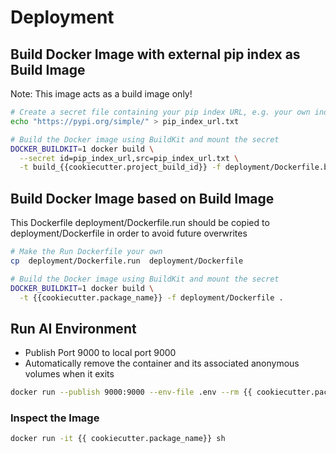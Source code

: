 # Deployment
## Build Docker Image with external pip index as Build Image
Note: This image acts as a build image only!
```bash
# Create a secret file containing your pip index URL, e.g. your own index
echo "https://pypi.org/simple/" > pip_index_url.txt

# Build the Docker image using BuildKit and mount the secret
DOCKER_BUILDKIT=1 docker build \
  --secret id=pip_index_url,src=pip_index_url.txt \
  -t build_{{cookiecutter.project_build_id}} -f deployment/Dockerfile.build .
```
## Build Docker Image based on Build Image 
This Dockerfile deployment/Dockerfile.run should be copied to deployment/Dockerfile in order to avoid future overwrites
```bash
# Make the Run Dockerfile your own
cp  deployment/Dockerfile.run  deployment/Dockerfile

# Build the Docker image using BuildKit and mount the secret
DOCKER_BUILDKIT=1 docker build \
  -t {{cookiecutter.package_name}} -f deployment/Dockerfile .
```
## Run AI Environment
* Publish Port 9000 to local port 9000
* Automatically remove the container and its associated anonymous volumes when it exits
 
```bash
docker run --publish 9000:9000 --env-file .env --rm {{ cookiecutter.package_name}}
```

### Inspect the Image
```bash
docker run -it {{ cookiecutter.package_name}} sh
```


